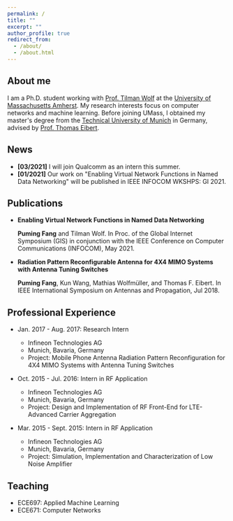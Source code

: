 ```yaml
---
permalink: /
title: ""
excerpt: ""
author_profile: true
redirect_from: 
  - /about/
  - /about.html
---
```


## About me
I am a Ph.D. student working with [Prof. Tilman Wolf](http://www.ecs.umass.edu/ece/wolf/) at the [University of Massachusetts Amherst](https://www.umass.edu/).  My research interests focus on computer networks and machine learning.  Before joining UMass, I obtained my master's degree from the [Technical University of Munich](https://www.tum.de/en/) in Germany, advised by [Prof. Thomas Eibert](https://www.ei.tum.de/en/hft/people/professors/prof-dr-ing-thomas-eibert/prof-dr-ing-thomas-eibert/). 

## News
* **[03/2021]** I will join Qualcomm as an intern this summer.
* **[01/2021]** Our work on "Enabling Virtual Network Functions in Named Data Networking" will be published in IEEE INFOCOM WKSHPS: GI 2021.

## Publications
* **Enabling Virtual Network Functions in Named Data Networking**

  **Puming Fang** and Tilman Wolf. In Proc. of the Global Internet Symposium (GIS) in conjunction with the IEEE Conference on Computer Communications (INFOCOM), May    2021.
* **Radiation Pattern Reconfigurable Antenna for 4X4 MIMO Systems with Antenna Tuning Switches**

  **Puming Fang**, Kun Wang, Mathias Wolfmüller, and Thomas F. Eibert. In IEEE International Symposium on Antennas and Propagation, Jul 2018. 
  
## Professional Experience
* Jan. 2017 - Aug. 2017: Research Intern
  * Infineon Technologies AG
  * Munich, Bavaria, Germany
  * Project: Mobile Phone Antenna Radiation Pattern Reconfiguration for 4X4 MIMO Systems with Antenna Tuning Switches
    
* Oct. 2015 - Jul. 2016: Intern in RF Application
  * Infineon Technologies AG
  * Munich, Bavaria, Germany
  * Project: Design and Implementation of RF Front-End for LTE-Advanced Carrier Aggregation
   
* Mar. 2015 - Sept. 2015: Intern in RF Application
  * Infineon Technologies AG
  * Munich, Bavaria, Germany
  * Project: Simulation, Implementation and Characterization of Low Noise Amplifier

## Teaching
* ECE697: Applied Machine Learning 
* ECE671: Computer Networks 
